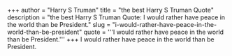 +++
author = "Harry S Truman"
title = "the best Harry S Truman Quote"
description = "the best Harry S Truman Quote: I would rather have peace in the world than be President."
slug = "i-would-rather-have-peace-in-the-world-than-be-president"
quote = '''I would rather have peace in the world than be President.'''
+++
I would rather have peace in the world than be President.
